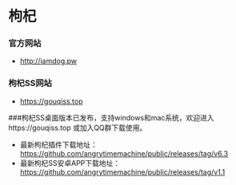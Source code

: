 # 枸杞

### 官方网站
- http://iamdog.pw

### 枸杞SS网站
- https://gouqiss.top

###枸杞SS桌面版本已发布，支持windows和mac系统，欢迎进入https://gouqiss.top 或加入QQ群下载使用。

- 最新枸杞插件下载地址：https://github.com/angrytimemachine/public/releases/tag/v6.3
- 最新枸杞SS安卓APP下载地址：https://github.com/angrytimemachine/public/releases/tag/v1.1
